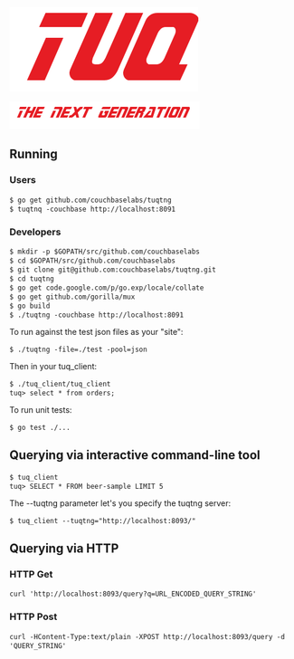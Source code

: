 ![](docs/tuq.png)

![](docs/tng.png)

## Running

### Users

    $ go get github.com/couchbaselabs/tuqtng
    $ tuqtnq -couchbase http://localhost:8091

### Developers

    $ mkdir -p $GOPATH/src/github.com/couchbaselabs
    $ cd $GOPATH/src/github.com/couchbaselabs
    $ git clone git@github.com:couchbaselabs/tuqtng.git
    $ cd tuqtng
    $ go get code.google.com/p/go.exp/locale/collate
    $ go get github.com/gorilla/mux
    $ go build
    $ ./tuqtng -couchbase http://localhost:8091

To run against the test json files as your "site":

    $ ./tuqtng -file=./test -pool=json

Then in your tuq_client:

    $ ./tuq_client/tuq_client
    tuq> select * from orders;

To run unit tests:

    $ go test ./...

## Querying via interactive command-line tool

    $ tuq_client
    tuq> SELECT * FROM beer-sample LIMIT 5

The --tuqtng parameter let's you specify the tuqtng server:

    $ tuq_client --tuqtng="http://localhost:8093/"

## Querying via HTTP

### HTTP Get

    curl 'http://localhost:8093/query?q=URL_ENCODED_QUERY_STRING'

### HTTP Post

    curl -HContent-Type:text/plain -XPOST http://localhost:8093/query -d 'QUERY_STRING'
